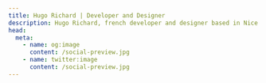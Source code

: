 ```yaml
---
title: Hugo Richard | Developer and Designer
description: Hugo Richard, french developer and designer based in Nice.
head:
  meta:
    - name: og:image
      content: /social-preview.jpg
    - name: twitter:image
      content: /social-preview.jpg
---
```

